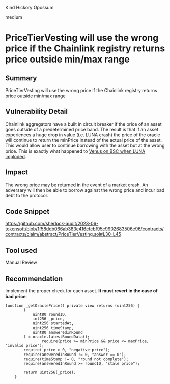 Kind Hickory Opossum

medium

# PriceTierVesting will use the wrong price if the Chainlink registry returns price outside min/max range

## Summary
PriceTierVesting will use the wrong price if the Chainlink registry returns price outside min/max range

## Vulnerability Detail
Chainlink aggregators have a built in circuit breaker if the price of an asset goes outside of a predetermined price band. The result is that if an asset experiences a huge drop in value (i.e. LUNA crash) the price of the oracle will continue to return the minPrice instead of the actual price of the asset. This would allow user to continue borrowing with the asset but at the wrong price. This is exactly what happened to [Venus on BSC when LUNA imploded](https://rekt.news/venus-blizz-rekt/).

## Impact

The wrong price may be returned in the event of a market crash. An adversary will then be able to borrow against the wrong price and incur bad debt to the protocol.

## Code Snippet
https://github.com/sherlock-audit/2023-06-tokensoft/blob/1f58ddb066ab383c416cfcbf95c9902683506e96/contracts/contracts/claim/abstract/PriceTierVesting.sol#L30-L45

## Tool used

Manual Review

## Recommendation

Implement the proper check for each asset. **It must revert in the case of bad price**.

```solidity
function _getOraclePrice() private view returns (uint256) {
		(
			uint80 roundID,
			int256 _price,
			uint256 startedAt,
			uint256 timeStamp,
			uint80 answeredInRound
		) = oracle.latestRoundData();
                require(price >= minPrice && price <= maxPrice, "invalid price"); 
		require(_price > 0, "negative price");
		require(answeredInRound != 0, "answer == 0");
		require(timeStamp != 0, "round not complete");
		require(answeredInRound >= roundID, "stale price");

		return uint256(_price);
	}
```